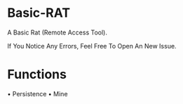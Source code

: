 # Basic-RAT
A Basic Rat (Remote Access Tool).

If You Notice Any Errors, Feel Free To Open An New Issue.

# Functions
• Persistence
• Mine
